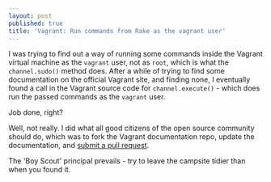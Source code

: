 ```yaml
---
layout: post
published: true
title: 'Vagrant: Run commands from Rake as the vagrant user'
---
```


I was trying to find out a way of running some commands inside the Vagrant virtual machine as the ```vagrant``` user, not as ```root```, which is what the ```channel.sudo()``` method does. After a while of trying to find some documentation on the official Vagrant site, and finding none, I eventually found a call in the Vagrant source code for ```channel.execute()``` - which does run the passed commands as the ```vagrant``` user.

Job done, right?

Well, not really. I did what all good citizens of the open source community should do, which was to fork the Vagrant documentation repo, update the documentation, and <a href="https://github.com/mitchellh/vagrant/pull/1214" target="_blank">submit a pull request</a>.

The 'Boy Scout' principal prevails - try to leave the campsite tidier than when you found it.
